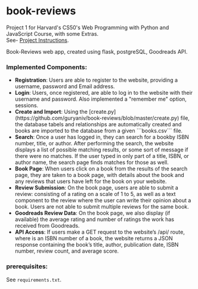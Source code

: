 # book-reviews
Project 1 for Harvard's CS50's Web Programming with Python and JavaScript Course, with some Extras.<br>
See- [Project Instructions](https://docs.cs50.net/web/2019/x/projects/1/project1.html).

Book-Reviews web app, created using flask, postgreSQL, Goodreads API.
<h3>Implemented Components:</h3>
<ul>
  <li><strong>Registration</strong>: Users are able to register to the website, providing a username, password and Email address.</li>
  <li><strong>Login</strong>: Users, once registered, are able to log in to the website with their username and password. Also implemented a "remember me" option, sessions.</li>
  <li><strong>Create and Import</strong>: Using the [create.py](https://github.com/guryaniv/book-reviews/blob/master/create.py) file, the database tabels and relationships are automatically created and books are imported to the database from a given ```books.csv``` file.</li>
  <li><strong>Search</strong>: Once a user has logged in, they can search for a bookby ISBN number, title, or author. After performing the search, the website displays a list of possible matching results, or some sort of message if there were no matches. If the user typed in only part of a title, ISBN, or author name, the search page finds matches for those as well.</li>
  <li><strong>Book Page</strong>: When users click on a book from the results of the search page, they are taken to a book page, with details about the book and any reviews that users have left for the book on your website.</li>
  <li><strong>Review Submission</strong>: On the book page, users are able to submit a review: consisting of a rating on a scale of 1 to 5, as well as a text component to the review where the user can write their opinion about a book. Users are not able to submit multiple reviews for the same book.</li>
  <li><strong>Goodreads Review Data</strong>: On the book page, we also display (if available) the average rating and number of ratings the work has received from Goodreads.</li>
  <li><Strong>API Access</strong>: If users make a GET request to the website’s /api/<isbn> route, where <isbn> is an ISBN number of a book, the website returns a JSON response containing the book’s title, author, publication date, ISBN number, review count, and average score.</li>
</ul>

<h3>prerequisites:</h3>

See ```requirements.txt```.



